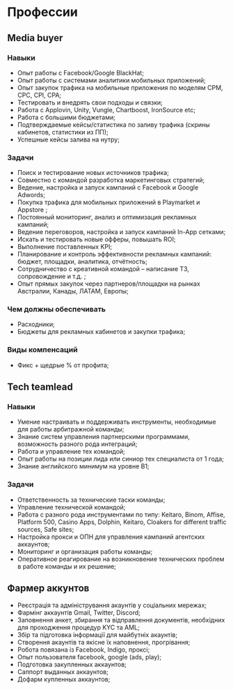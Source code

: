 # Профессии

## Media buyer

### Навыки 

- Опыт работы с Facebook/Google BlackHat;
- Опыт работы с системами аналитики мобильных приложений;
- Опыт закупок трафика на мобильные приложения по моделям CPM, CPC, CPI, CPA;
- Тестировать и внедрять свои подходы и связки;
- Работа с Applovin, Unity, Vungle, Chartboost, IronSource etc;
- Работа с большими бюджетами;
- Подтверждаемые кейсы/статистика по заливу трафика (скрины кабинетов, статистики из ПП);
- Успешные кейсы залива на нутру;

### Задачи

- Поиск и тестирование новых источников трафика;
- Совместно с командой разработка маркетинговых стратегий;
- Ведение, настройка и запуск кампаний с Facebook и Google Adwords;
- Покупка трафика для мобильных приложений в Playmarket и Appstore ;
- Постоянный мониторинг, анализ и оптимизация рекламных кампаний;
- Ведение переговоров, настройка и запуск кампаний In-App сетками;
- Искать и тестировать новые офферы, повышать ROI;
- Выполнение поставленных KPI;
- Планирование и контроль эффективности рекламных кампаний: бюджет, площадки, аналитика, отчётность;
- Сотрудничество с креативной командой – написание ТЗ, сопровождение и т.д. ;
- Опыт прямых закупок через партнеров/площадки на рынках Австралии, Канады, ЛАТАМ, Европы;

### Чем должны обеспечивать

- Расходники;
- Бюджеты для рекламных кабинетов и закупки трафика;

### Виды компенсаций

- Фикс + щедрые % от профита;

## Tech teamlead

### Навыки

- Умение настраивать и поддерживать инструменты, необходимые для работы арбитражной команды;
- Знание систем управления партнерскими программами, возможность разного рода интеграций;
- Работа и управление тех командой;
- Опыт работы на позиции лида или синиор тех специалиста от 1 года;
- Знание английского минимум на уровне В1;

### Задачи

- Ответственность за технические таски команды;
- Управление технической командой;
- Работа с разного рода инструментами по типу: Keitaro, Binom, Affise, Platform 500, Casino Apps, Dolphin, Keitaro, Cloakers for different traffic sources,
  Safe sites;
- Настройка прокси и ОПН для управления кампаний агентских аккаунтов;
- Мониторинг и организация работы команды;
- Оперативное реагирование на возникновение технических проблем в работе команды и их решение;

## Фармер аккунтов

- Реєстрація та адміністрування акаунтів у соціальних мережах;
- Фармінг аккаунтів Gmail, Twitter, Discord;
- Заповнення анкет, збирання та відправлення документів, необхідних для проходження процедур KYC та AML;
- Збір та підготовка інформації для майбутніх акаунтів;
- Створення акаунтів та якісне їх наповнення, прогрівання;
- Робота повязана із Facebook, Indigo, проксі;
- Опыт пользователя facebook, google (ads, play);
- Подготовка закупленных аккаунтов;
- Саппорт выданных аккаунтов;
- Дофарм купленных аккаунтов; 







